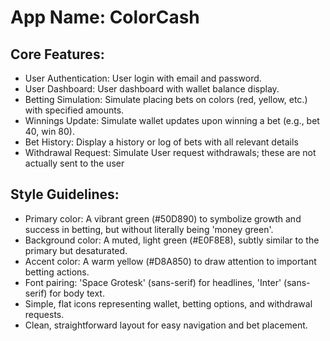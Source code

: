 # **App Name**: ColorCash

## Core Features:

- User Authentication: User login with email and password.
- User Dashboard: User dashboard with wallet balance display.
- Betting Simulation: Simulate placing bets on colors (red, yellow, etc.) with specified amounts.
- Winnings Update: Simulate wallet updates upon winning a bet (e.g., bet 40, win 80).
- Bet History: Display a history or log of bets with all relevant details
- Withdrawal Request: Simulate User request withdrawals; these are not actually sent to the user

## Style Guidelines:

- Primary color: A vibrant green (#50D890) to symbolize growth and success in betting, but without literally being 'money green'.
- Background color: A muted, light green (#E0F8E8), subtly similar to the primary but desaturated.
- Accent color: A warm yellow (#D8A850) to draw attention to important betting actions.
- Font pairing: 'Space Grotesk' (sans-serif) for headlines, 'Inter' (sans-serif) for body text.
- Simple, flat icons representing wallet, betting options, and withdrawal requests.
- Clean, straightforward layout for easy navigation and bet placement.